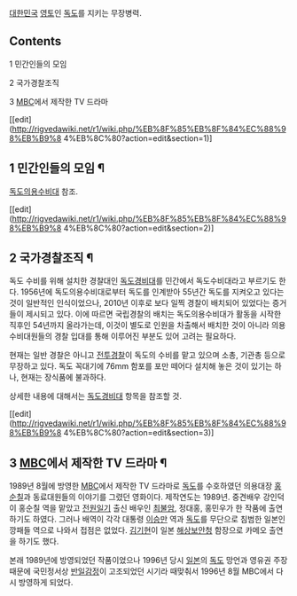 [대한민국](%EB%8C%80%ED%95%9C%EB%AF%BC%EA%B5%AD.md)
[영토](%EC%98%81%ED%86%A0.md)인 [독도](%EB%8F%85%EB%8F%84.md)를 지키는 무장병력.

## Contents

    

1 민간인들의 모임

2 국가경찰조직

3 [MBC](MBC.md)에서 제작한 TV 드라마

[[edit](http://rigvedawiki.net/r1/wiki.php/%EB%8F%85%EB%8F%84%EC%88%98%EB%B9%8
4%EB%8C%80?action=edit&section=1)]

## 1 민간인들의 모임 ¶

[독도의용수비대](%EB%8F%85%EB%8F%84%EC%9D%98%EC%9A%A9%EC%88%98%EB%B9%84%EB%8C%80.md) 참조.

  

[[edit](http://rigvedawiki.net/r1/wiki.php/%EB%8F%85%EB%8F%84%EC%88%98%EB%B9%8
4%EB%8C%80?action=edit&section=2)]

## 2 국가경찰조직 ¶

  

독도 수비를 위해 설치한 경찰대인
[독도경비대](%EB%8F%85%EB%8F%84%EA%B2%BD%EB%B9%84%EB%8C%80.md)를 민간에서 독도수비대라고
부르기도 한다. 1956년에 독도의용수비대로부터 독도를 인계받아 55년간 독도를 지켜오고 있다는 것이 일반적인 인식이었으나, 2010년
이후로 보다 일찍 경찰이 배치되어 있었다는 증거들이 제시되고 있다. 이에 따르면 국립경찰의 배치는 독도의용수비대가 활동을 시작한 직후인
54년까지 올라가는데, 이것이 별도로 인원을 차출해서 배치한 것이 아니라 의용수비대원들의 경찰 입대를 통해 이루어진 부분도 있어 고려는
필요하다.

  

현재는 일반 경찰은 아니고 [전투경찰](%EC%A0%84%ED%88%AC%EA%B2%BD%EC%B0%B0.md)이 독도의 수비를 맡고
있으며 소총, 기관총 등으로 무장하고 있다. 독도 꼭대기에 76mm 함포를 포만 떼어다 설치해 놓은 것이 있기는 하나, 현재는 장식품에
불과하다.

  

상세한 내용에 대해서는 [독도경비대](%EB%8F%85%EB%8F%84%EA%B2%BD%EB%B9%84%EB%8C%80.md) 항목을
참조할 것.

[[edit](http://rigvedawiki.net/r1/wiki.php/%EB%8F%85%EB%8F%84%EC%88%98%EB%B9%8
4%EB%8C%80?action=edit&section=3)]

## 3 [MBC](MBC.md)에서 제작한 TV 드라마 ¶

1989년 8월에 방영한 [MBC](MBC.md)에서 제작한 TV 드라마로 [독도](%EB%8F%85%EB%8F%84.md)를
수호하였던 의용대장 [홍순칠](%ED%99%8D%EC%88%9C%EC%B9%A0.md)과 동료대원들의 이야기를 그렸던 영화이다.
제작연도는 1989년. 중견배우 강인덕이 홍순칠 역을 맡았고
[전원일기](%EC%A0%84%EC%9B%90%EC%9D%BC%EA%B8%B0.md) 출신 배우인
[최불암](%EC%B5%9C%EB%B6%88%EC%95%94.md), 정대홍, 홍민우가 한 작품에 출연하기도 하였다. 그러나 배역이
각각 대통령 [이승만](%EC%9D%B4%EC%8A%B9%EB%A7%8C.md) 역과
[독도](%EB%8F%85%EB%8F%84.md)를 무단으로 침범한 일본인 깡패들 역으로 나와서 접점은 없었다.
[김기현](%EA%B9%80%EA%B8%B0%ED%98%84.md)이 일본
[해상보안청](%ED%95%B4%EC%83%81%EB%B3%B4%EC%95%88%EC%B2%AD.md) 함장으로 카메오 출연을 하기도
했다.

  

본래 1989년에 방영되었던 작품이었으나 1996년 당시 [일본](%EC%9D%BC%EB%B3%B8.md)의
[독도](%EB%8F%85%EB%8F%84.md) 망언과 영유권 주장 때문에 국민정서상
[반일감정](%EB%B0%98%EC%9D%BC%EA%B0%90%EC%A0%95.md)이 고조되었던 시기라 때맞춰서 1996년 8월
MBC에서 다시 방영하게 되었다.

